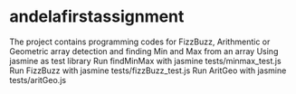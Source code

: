 # andelafirstassignment
The project contains programming codes for FizzBuzz, Arithmentic or Geometric array detection
and finding Min and Max from an array Using jasmine as test library
Run findMinMax with 
jasmine tests/minmax_test.js
Run FizzBuzz with
jasmine tests/fizzBuzz_test.js
Run AritGeo with
jasmine tests/aritGeo.js
